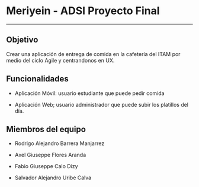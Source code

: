 # Meriyein - ADSI Proyecto Final

---

## Objetivo

Crear una aplicación de entrega de comida en la cafetería del ITAM por medio del ciclo Agile y centrandonos en UX. 



## Funcionalidades

- Aplicación Móvil: usuario estudiante que puede pedir comida

- Aplicación Web; usuario administrador que puede subir los platillos del día. 



## Miembros del equipo

- Rodrigo Alejandro Barrera Manjarrez

- Axel Giuseppe Flores Aranda

- Fabio Giuseppe Calo Dizy

- Salvador Alejandro Uribe Calva
